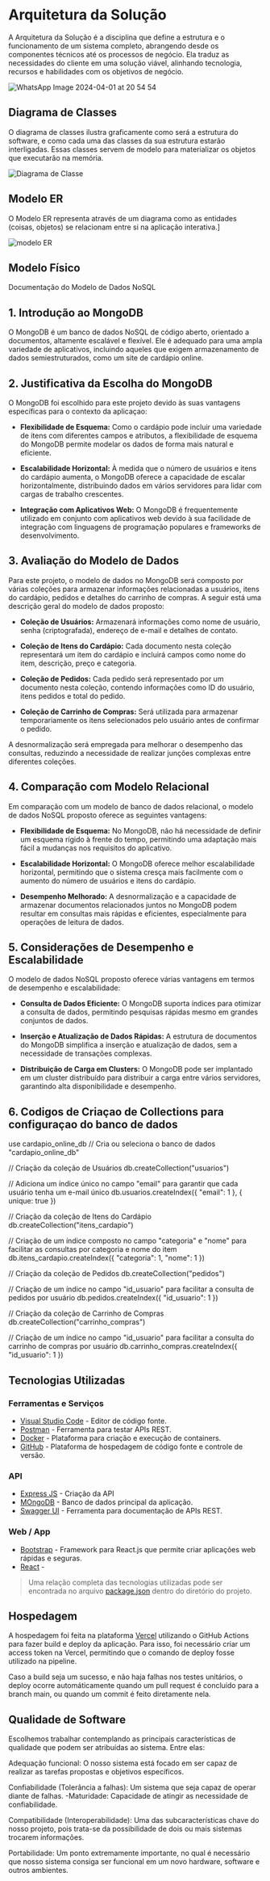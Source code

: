 # Arquitetura da Solução

A Arquitetura da Solução é a disciplina que define a estrutura e o funcionamento de um sistema completo, abrangendo desde os componentes técnicos até os processos de negócio. Ela traduz as necessidades do cliente em uma solução viável, alinhando tecnologia, recursos e habilidades com os objetivos de negócio.

![WhatsApp Image 2024-04-01 at 20 54 54](https://github.com/ICEI-PUC-Minas-PMV-ADS/pmv-ads-2024-1-e4-proj-infra-t5-pmv-ads-2024-1-e4-proj-infra-t5-grupo04-Dolce-Coffe/assets/93801572/d60f12f4-acd0-40f7-9b72-356687865b7e)


## Diagrama de Classes

O diagrama de classes ilustra graficamente como será a estrutura do software, e como cada uma das classes da sua estrutura estarão interligadas. Essas classes servem de modelo para materializar os objetos que executarão na memória.

![Diagrama de Classe](https://github.com/ICEI-PUC-Minas-PMV-ADS/pmv-ads-2024-1-e4-proj-infra-t5-pmv-ads-2024-1-e4-proj-infra-t5-grupo04-Dolce-Coffe/assets/111931438/2230b0e9-b003-4797-abc6-945d21dfd44e)


## Modelo ER

O Modelo ER representa através de um diagrama como as entidades (coisas, objetos) se relacionam entre si na aplicação interativa.]

![modelo ER](https://github.com/ICEI-PUC-Minas-PMV-ADS/pmv-ads-2024-1-e4-proj-dist-t4-time4-Dolce-Coffe/assets/111931438/def1ec57-549c-4b61-a9f5-835578a2dc14)


## Modelo Físico

Documentação do Modelo de Dados NoSQL

## 1. Introdução ao MongoDB

O MongoDB é um banco de dados NoSQL de código aberto, orientado a documentos, altamente escalável e flexível. Ele é adequado para uma ampla variedade de aplicativos, incluindo aqueles que exigem armazenamento de dados semiestruturados, como um site de cardápio online.

## 2. Justificativa da Escolha do MongoDB

O MongoDB foi escolhido para este projeto devido às suas vantagens específicas para o contexto da aplicaçao:

- **Flexibilidade de Esquema:** Como o cardápio pode incluir uma variedade de itens com diferentes campos e atributos, a flexibilidade de esquema do MongoDB permite modelar os dados de forma mais natural e eficiente.
  
- **Escalabilidade Horizontal:** À medida que o número de usuários e itens do cardápio aumenta, o MongoDB oferece a capacidade de escalar horizontalmente, distribuindo dados em vários servidores para lidar com cargas de trabalho crescentes.
  
- **Integração com Aplicativos Web:** O MongoDB é frequentemente utilizado em conjunto com aplicativos web devido à sua facilidade de integração com linguagens de programação populares e frameworks de desenvolvimento.

## 3. Avaliação do Modelo de Dados

Para este projeto, o modelo de dados no MongoDB será composto por várias coleções para armazenar informações relacionadas a usuários, itens do cardápio, pedidos e detalhes do carrinho de compras. A seguir está uma descrição geral do modelo de dados proposto:

- **Coleção de Usuários:** Armazenará informações como nome de usuário, senha (criptografada), endereço de e-mail e detalhes de contato.
  
- **Coleção de Itens do Cardápio:** Cada documento nesta coleção representará um item do cardápio e incluirá campos como nome do item, descrição, preço e categoria.
  
- **Coleção de Pedidos:** Cada pedido será representado por um documento nesta coleção, contendo informações como ID do usuário, itens pedidos e total do pedido.
  
- **Coleção de Carrinho de Compras:** Será utilizada para armazenar temporariamente os itens selecionados pelo usuário antes de confirmar o pedido.

A desnormalização será empregada para melhorar o desempenho das consultas, reduzindo a necessidade de realizar junções complexas entre diferentes coleções.

## 4. Comparação com Modelo Relacional

Em comparação com um modelo de banco de dados relacional, o modelo de dados NoSQL proposto oferece as seguintes vantagens:

- **Flexibilidade de Esquema:** No MongoDB, não há necessidade de definir um esquema rígido à frente do tempo, permitindo uma adaptação mais fácil a mudanças nos requisitos do aplicativo.
  
- **Escalabilidade Horizontal:** O MongoDB oferece melhor escalabilidade horizontal, permitindo que o sistema cresça mais facilmente com o aumento do número de usuários e itens do cardápio.
  
- **Desempenho Melhorado:** A desnormalização e a capacidade de armazenar documentos relacionados juntos no MongoDB podem resultar em consultas mais rápidas e eficientes, especialmente para operações de leitura de dados.

## 5. Considerações de Desempenho e Escalabilidade

O modelo de dados NoSQL proposto oferece várias vantagens em termos de desempenho e escalabilidade:

- **Consulta de Dados Eficiente:** O MongoDB suporta índices para otimizar a consulta de dados, permitindo pesquisas rápidas mesmo em grandes conjuntos de dados.
  
- **Inserção e Atualização de Dados Rápidas:** A estrutura de documentos do MongoDB simplifica a inserção e atualização de dados, sem a necessidade de transações complexas.
  
- **Distribuição de Carga em Clusters:** O MongoDB pode ser implantado em um cluster distribuído para distribuir a carga entre vários servidores, garantindo alta disponibilidade e desempenho.

## 6. Codigos de Criaçao de Collections para configuraçao do banco de dados

use cardapio_online_db  // Cria ou seleciona o banco de dados "cardapio_online_db"

// Criação da coleção de Usuários
db.createCollection("usuarios")

// Adiciona um índice único no campo "email" para garantir que cada usuário tenha um e-mail único
db.usuarios.createIndex({ "email": 1 }, { unique: true })

// Criação da coleção de Itens do Cardápio
db.createCollection("itens_cardapio")

// Criação de um índice composto no campo "categoria" e "nome" para facilitar as consultas por categoria e nome do item
db.itens_cardapio.createIndex({ "categoria": 1, "nome": 1 })

// Criação da coleção de Pedidos
db.createCollection("pedidos")

// Criação de um índice no campo "id_usuario" para facilitar a consulta de pedidos por usuário
db.pedidos.createIndex({ "id_usuario": 1 })

// Criação da coleção de Carrinho de Compras
db.createCollection("carrinho_compras")

// Criação de um índice no campo "id_usuario" para facilitar a consulta do carrinho de compras por usuário
db.carrinho_compras.createIndex({ "id_usuario": 1 })

## Tecnologias Utilizadas

### Ferramentas e Serviços

- [Visual Studio Code](https://code.visualstudio.com/) - Editor de código fonte.
- [Postman](https://taskit-pucminas.postman.co/) - Ferramenta para testar APIs REST.
- [Docker](https://www.docker.com/) - Plataforma para criação e execução de containers.
- [GitHub](https://github.com) - Plataforma de hospedagem de código fonte e controle de versão.

### API

- [Express JS](https://expressjs.com/pt-br/) - Criação da API
- [MOngoDB](https://www.mongodb.com/pt-br) - Banco de dados principal da aplicação.
- [Swagger UI](https://swagger.io) - Ferramenta para documentação de APIs REST.

### Web / App
- [Bootstrap](https://getbootstrap.com) - Framework para React.js que permite criar aplicações web rápidas e seguras.
- [React](https://react.dev) - 

> Uma relação completa das tecnologias utilizadas pode ser encontrada no arquivo [package.json](../src/web/package.json) dentro do diretório do projeto.

## Hospedagem

A hospedagem foi feita na plataforma [Vercel](https://vercel.com/) utilizando o GitHub Actions para fazer build e deploy da aplicação. Para isso, foi necessário criar um access token na Vercel, permitindo que o comando de deploy fosse utilizado na pipeline.

Caso a build seja um sucesso, e não haja falhas nos testes unitários, o deploy ocorre automáticamente quando um pull request é concluído para a branch main, ou quando um commit é feito diretamente nela.

## Qualidade de Software

Escolhemos trabalhar contemplando as principais características de qualidade que podem ser atribuídas ao sistema. Entre elas:

Adequação funcional: O nosso sistema está focado em ser capaz de realizar as tarefas propostas e objetivos específicos.

Confiabilidade (Tolerância a falhas): Um sistema que seja capaz de operar diante de falhas.
    -Maturidade: Capacidade de atingir as necessidade de confiabilidade.

Compatibilidade (Interoperabilidade): Uma das subcaracterísticas chave do nosso projeto, pois trata-se da possibilidade de dois ou mais sistemas trocarem informações.

Portabilidade: Um ponto extremamente importante, no qual é necessário que nosso sistema consiga ser funcional em um novo hardware, software e outros ambientes.

